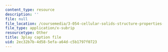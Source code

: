 ```yaml
---
content_type: resource
description: ''
file: null
file_location: /coursemedia/3-054-cellular-solids-structure-properties-and-applications-spring-2015/2ec32b7b4d585efaa64dc5b1797f0723_jJvVmdkiD3Y.vtt
file_type: application/x-subrip
resourcetype: Other
title: 3play caption file
uid: 2ec32b7b-4d58-5efa-a64d-c5b1797f0723
---
```

